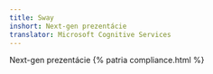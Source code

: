 ```yaml
---
title: Sway
inshort: Next-gen prezentácie
translator: Microsoft Cognitive Services
---
```


Next-gen prezentácie
{% patria compliance.html %}

